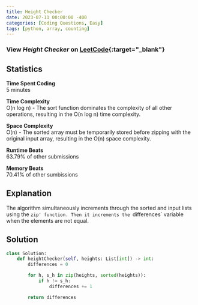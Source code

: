 ```yaml
---
title: Height Checker
date: 2023-07-11 00:00:00 -400
categories: [Coding Questions, Easy]
tags: [python, array, counting]
---
```


### View *Height Checker* on [LeetCode](https://leetcode.com/problems/height-checker/){:target="_blank"}  

## Statistics  

**Time Spent Coding**  
5 minutes

**Time Complexity**  
O(n log n) - The sort function dominates the complexity of all other operations, resulting in the O(n log n) time complexity.

**Space Complexity**  
O(n) - The sorted array must be temporarily stored before zipping with the original input array, resulting in the O(n) space complexity.

**Runtime Beats**  
63.79% of other submissions  

**Memory Beats**  
70.41% of other sumbissions  

## Explanation  

The algorithm simultaneously increments through the sorted and input lists using the `zip' function. Then it increments the `differences` variable when the elements are not equal.

## Solution  

```python
class Solution:
    def heightChecker(self, heights: List[int]) -> int:
        differences = 0

        for h, s_h in zip(heights, sorted(heights)):
            if h != s_h:
                differences += 1

        return differences
```